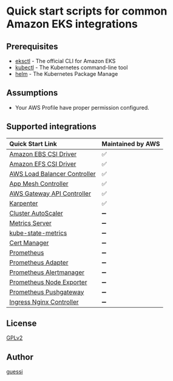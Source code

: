 # Quick start scripts for common Amazon EKS integrations

## Prerequisites

- [eksctl](https://eksctl.io/) - The official CLI for Amazon EKS
- [kubectl](https://kubernetes.io/docs/tasks/tools/) - The Kubernetes command-line tool
- [helm](https://helm.sh/) - The Kubernetes Package Manage

## Assumptions

- Your AWS Profile have proper permission configured.

## Supported integrations

| Quick Start Link                                                       | Maintained by AWS        |
|:-----------------------------------------------------------------------|:-------------------------|
| [Amazon EBS CSI Driver](./scripts/aws-ebs-csi-driver)                  | :white_check_mark:       |
| [Amazon EFS CSI Driver](./scripts/aws-efs-csi-driver)                  | :white_check_mark:       |
| [AWS Load Balancer Controller](./scripts/aws-load-balancer-controller) | :white_check_mark:       |
| [App Mesh Controller](./scripts/appmesh-controller)                    | :white_check_mark:       |
| [AWS Gateway API Controller](./scripts/aws-gateway-api-controller)     | :white_check_mark:       |
| [Karpenter](./scripts/karpenter)                                       | :white_check_mark:       |
| [Cluster AutoScaler](./scripts/cluster-autoscaler)                     | :heavy_minus_sign:       |
| [Metrics Server](./scripts/metrics-server)                             | :heavy_minus_sign:       |
| [kube-state-metrics](./scripts/kube-state-metrics)                     | :heavy_minus_sign:       |
| [Cert Manager](./scripts/cert-manager)                                 | :heavy_minus_sign:       |
| [Prometheus](./scripts/prometheus)                                     | :heavy_minus_sign:       |
| [Prometheus Adapter](./scripts/prometheus-adapter)                     | :heavy_minus_sign:       |
| [Prometheus Alertmanager](./scripts/alertmanager)                      | :heavy_minus_sign:       |
| [Prometheus Node Exporter](./scripts/prometheus-node-exporter)         | :heavy_minus_sign:       |
| [Prometheus Pushgateway](./scripts/prometheus-pushgateway)             | :heavy_minus_sign:       |
| [Ingress Nginx Controller](./scripts/ingress-nginx-controller)         | :heavy_minus_sign:       |

## License

[GPLv2](LICENSE)

## Author

[guessi](https://github.com/guessi)
